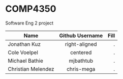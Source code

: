 # COMP4350
Software Eng 2 project

| Name       | Github Username           | Fill  |
| ------------- |:-------------:| -----:|
| Jonathan Kuz  | right-aligned | . |
| Cole Voelpel  | centered |   . |
| Michael Bathie | mjbathtub |    . |
| Christian Melendez | chris-mega |    . |

